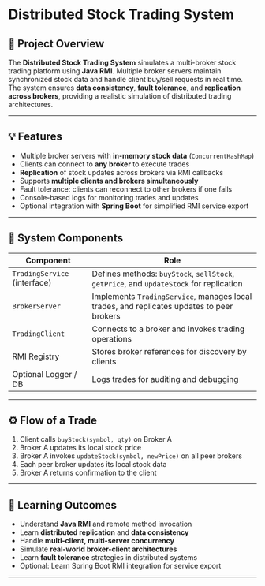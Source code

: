 # Distributed Stock Trading System

## 📝 Project Overview
The **Distributed Stock Trading System** simulates a multi-broker stock trading platform using **Java RMI**. Multiple broker servers maintain synchronized stock data and handle client buy/sell requests in real time. The system ensures **data consistency**, **fault tolerance**, and **replication across brokers**, providing a realistic simulation of distributed trading architectures.

---

## 💡 Features
- Multiple broker servers with **in-memory stock data** (`ConcurrentHashMap`)
- Clients can connect to **any broker** to execute trades
- **Replication** of stock updates across brokers via RMI callbacks
- Supports **multiple clients and brokers simultaneously**
- Fault tolerance: clients can reconnect to other brokers if one fails
- Console-based logs for monitoring trades and updates
- Optional integration with **Spring Boot** for simplified RMI service export

---

## 🧱 System Components

| Component | Role |
|-----------|------|
| `TradingService` (interface) | Defines methods: `buyStock`, `sellStock`, `getPrice`, and `updateStock` for replication |
| `BrokerServer` | Implements `TradingService`, manages local trades, and replicates updates to peer brokers |
| `TradingClient` | Connects to a broker and invokes trading operations |
| RMI Registry | Stores broker references for discovery by clients |
| Optional Logger / DB | Logs trades for auditing and debugging |

---

## ⚙️ Flow of a Trade
1. Client calls `buyStock(symbol, qty)` on Broker A
2. Broker A updates its local stock price
3. Broker A invokes `updateStock(symbol, newPrice)` on all peer brokers
4. Each peer broker updates its local stock data
5. Broker A returns confirmation to the client

---

## 🎯 Learning Outcomes
- Understand **Java RMI** and remote method invocation
- Learn **distributed replication** and **data consistency**
- Handle **multi-client, multi-server concurrency**
- Simulate **real-world broker-client architectures**
- Learn **fault tolerance** strategies in distributed systems
- Optional: Learn Spring Boot RMI integration for service export

---